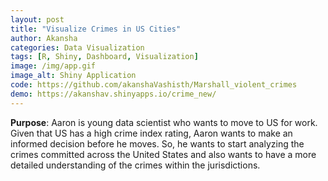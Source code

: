 ```yaml
---
layout: post
title: "Visualize Crimes in US Cities"
author: Akansha
categories: Data Visualization
tags: [R, Shiny, Dashboard, Visualization]
image: /img/app.gif
image_alt: Shiny Application
code: https://github.com/akanshaVashisth/Marshall_violent_crimes
demo: https://akanshav.shinyapps.io/crime_new/
---
```


**Purpose**: Aaron is young data scientist who wants to move to US for work. Given that US has a high crime index rating, Aaron wants to make an informed decision before he moves. So, he wants to start analyzing the crimes committed across the United States and also wants to have a more detailed understanding of the crimes within the jurisdictions. <i class="em em-grinning"></i>
